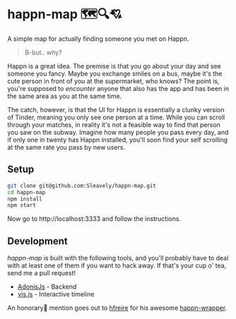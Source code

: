 # happn-map 🗺️🔍💘

A simple map for actually finding someone you met on Happn.

> B-but.. why?

Happn is a great idea. The premise is that you go about your day and see someone you fancy. Maybe you exchange smiles on a bus, maybe it's the cute person in front of you at the supermarket, who knows? The point is, you're supposed to _encounter_ anyone that also has the app and has been in the same area as you at the same time.

The catch, however, is that the UI for Happn is essentially a clunky version of Tinder, meaning you only see one person at a time. While you can scroll through your matches, in reality it's not a feasible way to find that person you saw on the subway. Imagine how many people you pass every day, and if only one in twenty has Happn installed, you'll soon find your self scrolling at the same rate you pass by new users.

## Setup

```bash
git clone git@github.com:Sleavely/happn-map.git
cd happn-map
npm install
npm start
```

Now go to http://localhost:3333 and follow the instructions.

## Development

_happn-map_ is built with the following tools, and you'll probably have to deal with at least one of them if you want to hack away. If that's your cup o' tea, send me a pull request!

 - [AdonisJs](https://adonisjs.com/) - Backend
 - [vis.js](http://visjs.org/) - Interactive timeline

An honorary🌟 mention goes out to [hfreire](https://github.com/hfreire) for his awesome [happn-wrapper](https://github.com/hfreire/happn-wrapper/).
